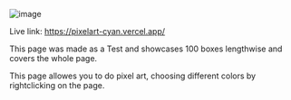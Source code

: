 ![image](https://github.com/user-attachments/assets/9a09eaa1-2849-45a8-a9cd-2cbe6597a70f)

Live link: https://pixelart-cyan.vercel.app/

This page was made as a Test and showcases 100 boxes lengthwise and covers the whole page.

This page allowes you to do pixel art, choosing different colors by rightclicking on the page.
